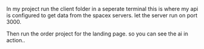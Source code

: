 In my project run the client folder in a seperate terminal this is where my api is configured to get data from the spacex servers. let the server run on port 3000.

Then run the order project for the landing page. so you can see the ai in action..

